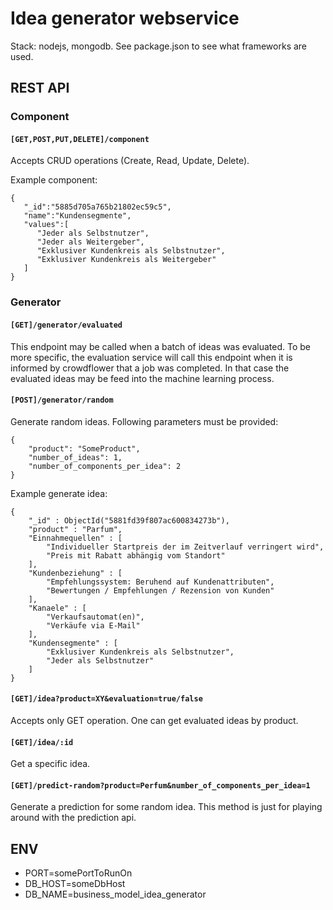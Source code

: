 # Idea generator webservice

Stack: nodejs, mongodb. See package.json to see what frameworks are used.

## REST API

### Component

#### `[GET,POST,PUT,DELETE]/component`

Accepts CRUD operations (Create, Read, Update, Delete).

Example component:

```
{
   "_id":"5885d705a765b21802ec59c5",
   "name":"Kundensegmente",
   "values":[
      "Jeder als Selbstnutzer",
      "Jeder als Weitergeber",
      "Exklusiver Kundenkreis als Selbstnutzer",
      "Exklusiver Kundenkreis als Weitergeber"
   ]
}
```

### Generator

#### `[GET]/generator/evaluated`

This endpoint may be called when a batch of ideas was evaluated. To be more
specific, the evaluation service will call this endpoint when it is informed by crowdflower that a job was completed. In that case the evaluated ideas may
be feed into the machine learning process.

#### `[POST]/generator/random`

Generate random ideas. Following parameters must be provided:

```
{
    "product": "SomeProduct",
    "number_of_ideas": 1,
    "number_of_components_per_idea": 2
}
```

Example generate idea:

```
{
    "_id" : ObjectId("5881fd39f807ac600834273b"),
    "product" : "Parfum",
    "Einnahmequellen" : [
        "Individueller Startpreis der im Zeitverlauf verringert wird",
        "Preis mit Rabatt abhängig vom Standort"
    ],
    "Kundenbeziehung" : [
        "Empfehlungssystem: Beruhend auf Kundenattributen",
        "Bewertungen / Empfehlungen / Rezension von Kunden"
    ],
    "Kanaele" : [
        "Verkaufsautomat(en)",
        "Verkäufe via E-Mail"
    ],
    "Kundensegmente" : [
        "Exklusiver Kundenkreis als Selbstnutzer",
        "Jeder als Selbstnutzer"
    ]
}
```

#### `[GET]/idea?product=XY&evaluation=true/false`

Accepts only GET operation. One can get evaluated ideas by product.

#### `[GET]/idea/:id`

Get a specific idea.

#### `[GET]/predict-random?product=Perfum&number_of_components_per_idea=1`

Generate a prediction for some random idea. This method is just for playing around with the prediction api.

## ENV

- PORT=somePortToRunOn
- DB_HOST=someDbHost
- DB_NAME=business_model_idea_generator
